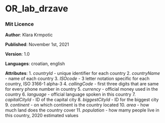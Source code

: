 # OR_lab_drzave

### Mit Licence

**Author**: Klara Krmpotic

**Published**: November 1st, 2021

**Version**: 1.0

**Languages**: croatian, english

**Attributes**:
	1.  *countryId* - unique identifier for each country
	2.  *countryName* - name of each country
	3.  *ISOcode* - 3 letter notation specific for each country, ISO 3166-1 alpha-3
	4.  *callingCode* - first three digits that are same for every phone number in country
	5.  *currency* - official money used in the country
	6.  *language* - official language spoken in this country
	7.  *capitalCityId* - ID of the capital city 
	8.  *biggestCityId* - ID for the biggest city
	9.  *continent* - on which continent is the country located
	10. *area* - how much land does the country cover
	11. *population* - how mamy people live in this country, 2020 estimated values